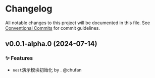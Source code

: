 # Changelog

All notable changes to this project will be documented in this file.
See [Conventional Commits](https://conventionalcommits.org) for commit guidelines.

## v0.0.1-alpha.0 (2024-07-14)

### ✨ Features

* `nest`演示模块初始化 by . @chufan
